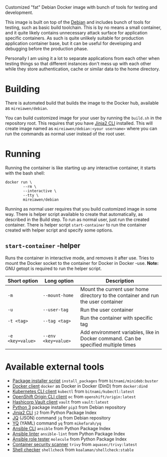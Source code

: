Customized "fat" Debian Docker image with bunch of tools for testing and development.

This image is built on top of the [Debian](https://www.debian.org/) and includes bunch of tools for testing, such as basic build toolchain. This is by no means a small container, and it quite likely contains unnecessary attack surface for application specific containers. As such is quite unlikely suitable for production application container base, but it can be useful for developing and debugging before the production phase. 

Personally I am using it a lot to separate applications from each other when testing things so that different instances don't mess up with each other while they store authentication, cache or similar data to the home directory. 

# Building
There is automated build that builds the image to the Docker hub, available as `mireiawen/debian`. 

You can build customized image for your user by running the `build.sh` in the repository root. This requires that you have [Jinja2 CLI](https://github.com/kolypto/j2cli) installed. This will create image named as `mireiawen/debian:<your username>` where you can run the commands as normal user instead of the root user.

# Running
Running the container is like starting up any interactive container, it starts with the bash shell:

```
docker run \
        --rm \
        --interactive \
        --tty \
        mireiawen/debian
```

Running as normal user requires that you build customized image in some way. There is helper script available to create that automatically, as described in the Build step. To run as normal user, just run the created container. There is helper script `start-container` to run the container created with helper script and specify some options.

## `start-container` -helper
Runs the container in interactive mode, and removes it after use. Tries to mount the Docker socket to the container for Docker in Docker -use. 
**Note:** GNU getopt is required to run the helper script.

| Short option     | Long option         |  Description                        |
|------------------|---------------------|-------------------------------------|
| `-m`             | `--mount-home`      | Mount the current user home directory to the container and run the user container |
| `-u`             | `--user-tag`        | Run the user container              |
| `-t <tag>`       | `--tag <tag>`       | Run the container with specific tag |
| `-e <key=value>` | `--env <key=value>` | Add environment variables, like in Docker command. Can be specified multiple times |

# Available external tools
* [Package installer script](https://github.com/bitnami/minideb) `install_packages` from `bitnami/minideb:buster`
* [Docker client](https://www.docker.com/) `docker` as Docker in Docker (DinD) from `docker:dind`
* [Kubernetes CLI client](https://www.docker.com/) `kubectl` from `bitnami/kubectl:latest`
* [OpenShift Origin CLI client](https://www.okd.io/) `oc`  from `openshift/origin:latest`
* [Hashicorp Vault client](https://www.vaultproject.io/) `vault` from `vault:latest`
* [Python 3](https://www.python.org/) package installer `pip3` from Debian repository
* [Jinja2 CLI](https://github.com/kolypto/j2cli) `j2` from Python Package Index
* [JQ](https://stedolan.github.io/jq/) (JSON) command `jq` from Debian repository
* [YQ](https://github.com/mikefarah/yq) (YAML) command `yq` from `mikefarah/yq`
* [Ansible CLI](https://www.ansible.com/) `ansible` from Python Package Index
* [Ansible linter](https://github.com/ansible/ansible-lint) `ansible-lint` from Python Package Index
* [Ansible role tester](https://github.com/ansible-community/molecule) `molecule` from Python Package Index
* [Container security scanner](https://github.com/aquasecurity/trivy) `trivy` from `aquasec/trivy:latest`
* [Shell checker](https://github.com/koalaman/shellcheck) `shellcheck` from `koalaman/shellcheck:stable`
